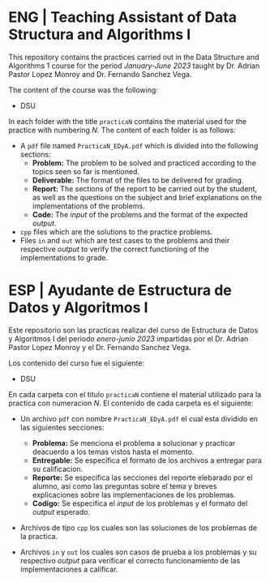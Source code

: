 # ENG | Teaching Assistant of Data Structura and Algorithms I

This repository contains the practices carried out in the Data Structure and Algorithms 1 course for the period *January-June 2023* taught by Dr. Adrian Pastor Lopez Monroy and Dr. Fernando Sanchez Vega.

The content of the course was the following:
- DSU

In each folder with the title `practicaN` contains the material used for the practice with numbering $N$. The content of each folder is as follows:

- A `pdf` file named `PracticaN_EDyA.pdf` which is divided into the following sections:
   - **Problem:** The problem to be solved and practiced according to the topics seen so far is mentioned.
   - **Deliverable:** The format of the files to be delivered for grading.
   - **Report:** The sections of the report to be carried out by the student, as well as the questions on the subject and brief explanations on the implementations of the problems.
   - **Code:** The *input* of the problems and the format of the expected *output*.
- `cpp` files which are the solutions to the practice problems.
- Files `in` and `out` which are test cases to the problems and their respective *output* to verify the correct functioning of the implementations to grade.

# ESP | Ayudante de Estructura de Datos y Algoritmos I

Este repositorio son las practicas realizar del curso de Estructura de Datos y Algoritmos I del periodo *enero-junio 2023* impartidas por el Dr. Adrian Pastor Lopez Monroy y el Dr. Fernando Sanchez Vega.

Los contenido del curso fue el siguiente:
- DSU

En cada carpeta con el titulo `practicaN` contiene el material utilizado para la practica con numeracion $N$. El contenido de cada carpeta es el siguiente:

- Un archivo `pdf` con nombre `PracticaN_EDyA.pdf` el cual esta dividido en las siguientes secciones:
  - **Problema:** Se menciona el problema a solucionar y practicar deacuerdo a los temas vistos hasta el momento.
  - **Entregable:** Se especifica el formato de los archivos a entregar para su calificacion.
  - **Reporte:** Se especifica las secciones del reporte elebarado por el alumno, asi como las preguntas sobre el tema y breves explicaciones sobre las implementaciones de los problemas.
  - **Codigo:** Se especifica el *input* de los problemas y el formato del *output* esperado.

- Archivos de tipo `cpp` los cuales son las soluciones de los problemas de la practica.
- Archivos `in` y `out` los cuales son casos de prueba a los problemas y su respectivo *output* para verificar el correcto funcionamiento de las implementaciones a calificar.
